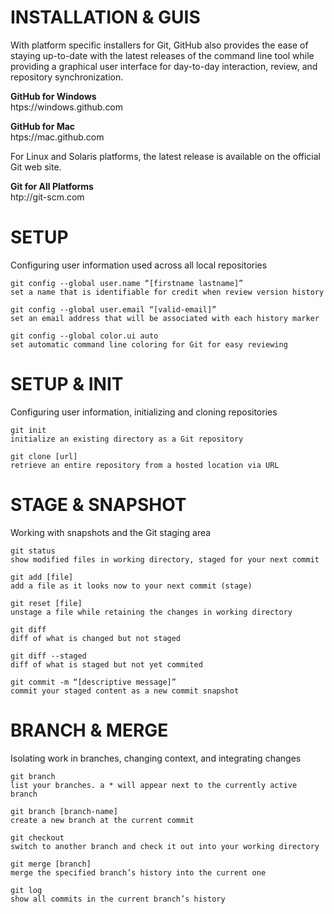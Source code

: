 # INSTALLATION & GUIS


With platform specific installers for Git, GitHub also provides the
ease of staying up-to-date with the latest releases of the command
line tool while providing a graphical user interface for day-to-day
interaction, review, and repository synchronization.


**GitHub for Windows**  
htps://windows.github.com


**GitHub for Mac**  
htps://mac.github.com


For Linux and Solaris platforms, the latest release is available on
the official Git web site.


**Git for All Platforms**  
htp://git-scm.com

# SETUP


Configuring user information used across all local repositories
```
git config --global user.name “[firstname lastname]”
set a name that is identifiable for credit when review version history

git config --global user.email “[valid-email]”
set an email address that will be associated with each history marker

git config --global color.ui auto
set automatic command line coloring for Git for easy reviewing
```

# SETUP & INIT


Configuring user information, initializing and cloning repositories
```
git init
initialize an existing directory as a Git repository

git clone [url]
retrieve an entire repository from a hosted location via URL
```

# STAGE & SNAPSHOT


Working with snapshots and the Git staging area
```
git status
show modified files in working directory, staged for your next commit

git add [file]
add a file as it looks now to your next commit (stage)

git reset [file]
unstage a file while retaining the changes in working directory

git diff
diff of what is changed but not staged

git diff --staged
diff of what is staged but not yet commited

git commit -m “[descriptive message]”
commit your staged content as a new commit snapshot
```

# BRANCH & MERGE


Isolating work in branches, changing context, and integrating changes
```
git branch
list your branches. a * will appear next to the currently active branch

git branch [branch-name]
create a new branch at the current commit

git checkout
switch to another branch and check it out into your working directory

git merge [branch]
merge the specified branch’s history into the current one

git log
show all commits in the current branch’s history
```